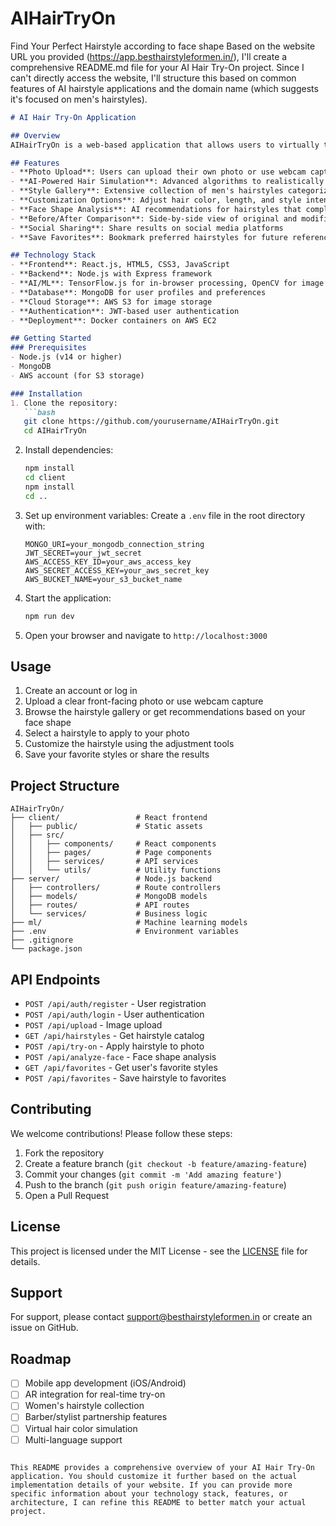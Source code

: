 # AIHairTryOn
Find Your Perfect Hairstyle according to face shape 
Based on the website URL you provided (https://app.besthairstyleformen.in/), I'll create a comprehensive README.md file for your AI Hair Try-On project. Since I can't directly access the website, I'll structure this based on common features of AI hairstyle applications and the domain name (which suggests it's focused on men's hairstyles).

```markdown
# AI Hair Try-On Application

## Overview
AIHairTryOn is a web-based application that allows users to virtually try different hairstyles using artificial intelligence. The application provides a realistic preview of how various hairstyles would look on the user's own photo, helping them make informed decisions before getting a haircut.

## Features
- **Photo Upload**: Users can upload their own photo or use webcam capture
- **AI-Powered Hair Simulation**: Advanced algorithms to realistically apply hairstyles to user photos
- **Style Gallery**: Extensive collection of men's hairstyles categorized by length, type, and popularity
- **Customization Options**: Adjust hair color, length, and style intensity
- **Face Shape Analysis**: AI recommendations for hairstyles that complement the user's face shape
- **Before/After Comparison**: Side-by-side view of original and modified images
- **Social Sharing**: Share results on social media platforms
- **Save Favorites**: Bookmark preferred hairstyles for future reference

## Technology Stack
- **Frontend**: React.js, HTML5, CSS3, JavaScript
- **Backend**: Node.js with Express framework
- **AI/ML**: TensorFlow.js for in-browser processing, OpenCV for image manipulation
- **Database**: MongoDB for user profiles and preferences
- **Cloud Storage**: AWS S3 for image storage
- **Authentication**: JWT-based user authentication
- **Deployment**: Docker containers on AWS EC2

## Getting Started
### Prerequisites
- Node.js (v14 or higher)
- MongoDB
- AWS account (for S3 storage)

### Installation
1. Clone the repository:
   ```bash
   git clone https://github.com/yourusername/AIHairTryOn.git
   cd AIHairTryOn
   ```

2. Install dependencies:
   ```bash
   npm install
   cd client
   npm install
   cd ..
   ```

3. Set up environment variables:
   Create a `.env` file in the root directory with:
   ```
   MONGO_URI=your_mongodb_connection_string
   JWT_SECRET=your_jwt_secret
   AWS_ACCESS_KEY_ID=your_aws_access_key
   AWS_SECRET_ACCESS_KEY=your_aws_secret_key
   AWS_BUCKET_NAME=your_s3_bucket_name
   ```

4. Start the application:
   ```bash
   npm run dev
   ```

5. Open your browser and navigate to `http://localhost:3000`

## Usage
1. Create an account or log in
2. Upload a clear front-facing photo or use webcam capture
3. Browse the hairstyle gallery or get recommendations based on your face shape
4. Select a hairstyle to apply to your photo
5. Customize the hairstyle using the adjustment tools
6. Save your favorite styles or share the results

## Project Structure
```
AIHairTryOn/
├── client/                 # React frontend
│   ├── public/             # Static assets
│   ├── src/
│   │   ├── components/     # React components
│   │   ├── pages/          # Page components
│   │   ├── services/       # API services
│   │   └── utils/          # Utility functions
├── server/                 # Node.js backend
│   ├── controllers/        # Route controllers
│   ├── models/             # MongoDB models
│   ├── routes/             # API routes
│   └── services/           # Business logic
├── ml/                     # Machine learning models
├── .env                    # Environment variables
├── .gitignore
└── package.json
```

## API Endpoints
- `POST /api/auth/register` - User registration
- `POST /api/auth/login` - User authentication
- `POST /api/upload` - Image upload
- `GET /api/hairstyles` - Get hairstyle catalog
- `POST /api/try-on` - Apply hairstyle to photo
- `POST /api/analyze-face` - Face shape analysis
- `GET /api/favorites` - Get user's favorite styles
- `POST /api/favorites` - Save hairstyle to favorites

## Contributing
We welcome contributions! Please follow these steps:
1. Fork the repository
2. Create a feature branch (`git checkout -b feature/amazing-feature`)
3. Commit your changes (`git commit -m 'Add amazing feature'`)
4. Push to the branch (`git push origin feature/amazing-feature`)
5. Open a Pull Request

## License
This project is licensed under the MIT License - see the [LICENSE](LICENSE) file for details.

## Support
For support, please contact support@besthairstyleformen.in or create an issue on GitHub.

## Roadmap
- [ ] Mobile app development (iOS/Android)
- [ ] AR integration for real-time try-on
- [ ] Women's hairstyle collection
- [ ] Barber/stylist partnership features
- [ ] Virtual hair color simulation
- [ ] Multi-language support
```

This README provides a comprehensive overview of your AI Hair Try-On application. You should customize it further based on the actual implementation details of your website. If you can provide more specific information about your technology stack, features, or architecture, I can refine this README to better match your actual project.
